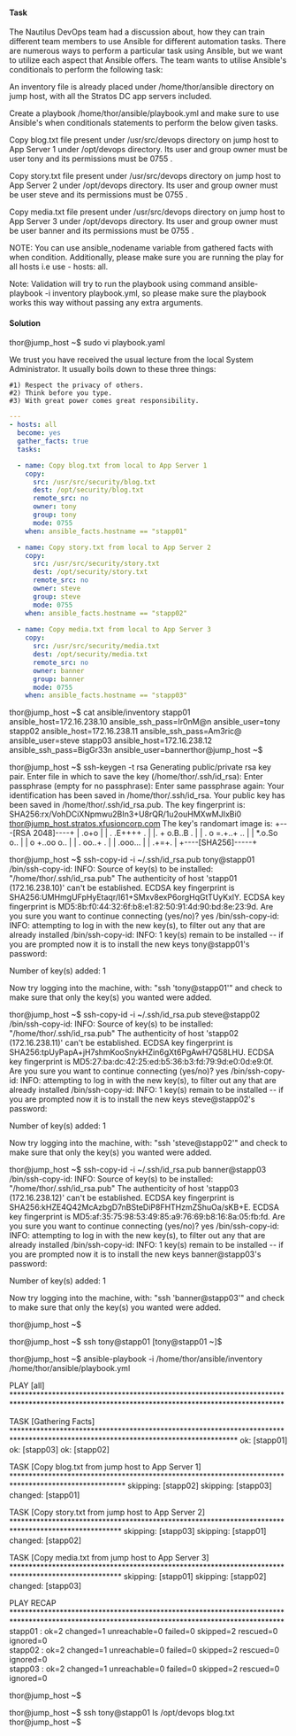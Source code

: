 #### Task

The Nautilus DevOps team had a discussion about, how they can train different team members to use Ansible for different automation tasks. There are numerous ways to perform a particular task using Ansible, but we want to utilize each aspect that Ansible offers. The team wants to utilise Ansible's conditionals to perform the following task:

An inventory file is already placed under /home/thor/ansible directory on jump host, with all the Stratos DC app servers included.

Create a playbook /home/thor/ansible/playbook.yml and make sure to use Ansible's when conditionals statements to perform the below given tasks.



Copy blog.txt file present under /usr/src/devops directory on jump host to App Server 1 under /opt/devops directory. Its user and group owner must be user tony and its permissions must be 0755 .

Copy story.txt file present under /usr/src/devops directory on jump host to App Server 2 under /opt/devops directory. Its user and group owner must be user steve and its permissions must be 0755 .

Copy media.txt file present under /usr/src/devops directory on jump host to App Server 3 under /opt/devops directory. Its user and group owner must be user banner and its permissions must be 0755 .

NOTE: You can use ansible_nodename variable from gathered facts with when condition. Additionally, please make sure you are running the play for all hosts i.e use - hosts: all.

Note: Validation will try to run the playbook using command ansible-playbook -i inventory playbook.yml, so please make sure the playbook works this way without passing any extra arguments.


#### Solution

thor@jump_host ~$ sudo vi playbook.yaml

We trust you have received the usual lecture from the local System
Administrator. It usually boils down to these three things:

    #1) Respect the privacy of others.
    #2) Think before you type.
    #3) With great power comes great responsibility.


```yaml
---
- hosts: all
  become: yes
  gather_facts: true
  tasks:

  - name: Copy blog.txt from local to App Server 1
    copy:
      src: /usr/src/security/blog.txt
      dest: /opt/security/blog.txt
      remote_src: no
      owner: tony
      group: tony
      mode: 0755
    when: ansible_facts.hostname == "stapp01"

  - name: Copy story.txt from local to App Server 2
    copy:
      src: /usr/src/security/story.txt
      dest: /opt/security/story.txt
      remote_src: no
      owner: steve
      group: steve
      mode: 0755
    when: ansible_facts.hostname == "stapp02"
       
  - name: Copy media.txt from local to App Server 3
    copy:
      src: /usr/src/security/media.txt
      dest: /opt/security/media.txt
      remote_src: no
      owner: banner
      group: banner
      mode: 0755
    when: ansible_facts.hostname == "stapp03"
```

thor@jump_host ~$ cat ansible/inventory 
stapp01 ansible_host=172.16.238.10 ansible_ssh_pass=Ir0nM@n ansible_user=tony
stapp02 ansible_host=172.16.238.11 ansible_ssh_pass=Am3ric@ ansible_user=steve
stapp03 ansible_host=172.16.238.12 ansible_ssh_pass=BigGr33n ansible_user=bannerthor@jump_host ~$ 



thor@jump_host ~$ ssh-keygen -t rsa
Generating public/private rsa key pair.
Enter file in which to save the key (/home/thor/.ssh/id_rsa): 
Enter passphrase (empty for no passphrase): 
Enter same passphrase again: 
Your identification has been saved in /home/thor/.ssh/id_rsa.
Your public key has been saved in /home/thor/.ssh/id_rsa.pub.
The key fingerprint is:
SHA256:rx/VohDCiXNpmwu2BIn3+U8rQR/1u2ouHMXwMJIxBi0 thor@jump_host.stratos.xfusioncorp.com
The key's randomart image is:
+---[RSA 2048]----+
|    .o+o         |
| . .E++++ .      |
|. + o.B..B .     |
| . o =.+..+ ..   |
|    *.o.So  o..  |
|   o +..oo o..   |
|    . oo..+  .   |
|      .ooo...    |
|       .+=+.     |
+----[SHA256]-----+



thor@jump_host ~$ ssh-copy-id -i ~/.ssh/id_rsa.pub tony@stapp01
/bin/ssh-copy-id: INFO: Source of key(s) to be installed: "/home/thor/.ssh/id_rsa.pub"
The authenticity of host 'stapp01 (172.16.238.10)' can't be established.
ECDSA key fingerprint is SHA256:UMHmgUFpHyEtaqr/I61+SMxv8exP6orgHqGtTUyKxlY.
ECDSA key fingerprint is MD5:8b:f0:44:32:6f:b8:e1:82:50:91:4d:90:bd:8e:23:9d.
Are you sure you want to continue connecting (yes/no)? yes
/bin/ssh-copy-id: INFO: attempting to log in with the new key(s), to filter out any that are already installed
/bin/ssh-copy-id: INFO: 1 key(s) remain to be installed -- if you are prompted now it is to install the new keys
tony@stapp01's password: 

Number of key(s) added: 1

Now try logging into the machine, with:   "ssh 'tony@stapp01'"
and check to make sure that only the key(s) you wanted were added.



thor@jump_host ~$ ssh-copy-id -i ~/.ssh/id_rsa.pub steve@stapp02
/bin/ssh-copy-id: INFO: Source of key(s) to be installed: "/home/thor/.ssh/id_rsa.pub"
The authenticity of host 'stapp02 (172.16.238.11)' can't be established.
ECDSA key fingerprint is SHA256:tpUyPapA+jH7shmKooSnykHZin6gXt6PgAwH7Q58LHU.
ECDSA key fingerprint is MD5:27:ba:dc:42:25:ed:b5:36:b3:fd:79:9d:e0:0d:e9:0f.
Are you sure you want to continue connecting (yes/no)? yes
/bin/ssh-copy-id: INFO: attempting to log in with the new key(s), to filter out any that are already installed
/bin/ssh-copy-id: INFO: 1 key(s) remain to be installed -- if you are prompted now it is to install the new keys
steve@stapp02's password: 

Number of key(s) added: 1

Now try logging into the machine, with:   "ssh 'steve@stapp02'"
and check to make sure that only the key(s) you wanted were added.


thor@jump_host ~$ ssh-copy-id -i ~/.ssh/id_rsa.pub banner@stapp03
/bin/ssh-copy-id: INFO: Source of key(s) to be installed: "/home/thor/.ssh/id_rsa.pub"
The authenticity of host 'stapp03 (172.16.238.12)' can't be established.
ECDSA key fingerprint is SHA256:kHZE4Q42McAzbgD7nBSteDiP8FHTHzmZShuOa/sKB+E.
ECDSA key fingerprint is MD5:af:35:75:98:53:49:85:a9:76:69:b8:16:8a:05:fb:fd.
Are you sure you want to continue connecting (yes/no)? yes
/bin/ssh-copy-id: INFO: attempting to log in with the new key(s), to filter out any that are already installed
/bin/ssh-copy-id: INFO: 1 key(s) remain to be installed -- if you are prompted now it is to install the new keys
banner@stapp03's password: 

Number of key(s) added: 1

Now try logging into the machine, with:   "ssh 'banner@stapp03'"
and check to make sure that only the key(s) you wanted were added.

thor@jump_host ~$


thor@jump_host ~$ ssh tony@stapp01
[tony@stapp01 ~]$ 



thor@jump_host ~$ ansible-playbook -i /home/thor/ansible/inventory /home/thor/ansible/playbook.yml 

PLAY [all] **********************************************************************************************************************************************

TASK [Gathering Facts] **********************************************************************************************************************************
ok: [stapp01]
ok: [stapp03]
ok: [stapp02]

TASK [Copy blog.txt from jump host to App Server 1] *****************************************************************************************************
skipping: [stapp02]
skipping: [stapp03]
changed: [stapp01]

TASK [Copy story.txt from jump host to App Server 2] ****************************************************************************************************
skipping: [stapp03]
skipping: [stapp01]
changed: [stapp02]

TASK [Copy media.txt from jump host to App Server 3] ****************************************************************************************************
skipping: [stapp01]
skipping: [stapp02]
changed: [stapp03]

PLAY RECAP **********************************************************************************************************************************************
stapp01                    : ok=2    changed=1    unreachable=0    failed=0    skipped=2    rescued=0    ignored=0   
stapp02                    : ok=2    changed=1    unreachable=0    failed=0    skipped=2    rescued=0    ignored=0   
stapp03                    : ok=2    changed=1    unreachable=0    failed=0    skipped=2    rescued=0    ignored=0   

thor@jump_host ~$ 






thor@jump_host ~$ ssh tony@stapp01 ls /opt/devops
blog.txt
thor@jump_host ~$ 


